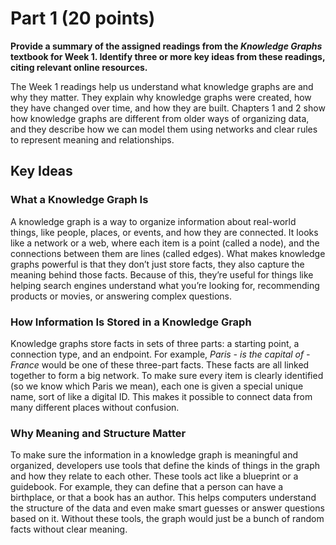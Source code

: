 # Part 1 (20 points)

**Provide a summary of the assigned readings from the *Knowledge Graphs* textbook for Week 1. Identify three or more key ideas from these readings, citing relevant online resources.**

The Week 1 readings help us understand what knowledge graphs are and why they matter. They explain why knowledge graphs were created, how they have changed over time, and how they are built. Chapters 1 and 2 show how knowledge graphs are different from older ways of organizing data, and they describe how we can model them using networks and clear rules to represent meaning and relationships.

## Key Ideas

### What a Knowledge Graph Is
A knowledge graph is a way to organize information about real-world things, like people, places, or events, and how they are connected. It looks like a network or a web, where each item is a point (called a node), and the connections between them are lines (called edges). What makes knowledge graphs powerful is that they don’t just store facts, they also capture the meaning behind those facts. Because of this, they’re useful for things like helping search engines understand what you’re looking for, recommending products or movies, or answering complex questions.

### How Information Is Stored in a Knowledge Graph
Knowledge graphs store facts in sets of three parts: a starting point, a connection type, and an endpoint. For example, *Paris - is the capital of - France* would be one of these three-part facts. These facts are all linked together to form a big network. To make sure every item is clearly identified (so we know which Paris we mean), each one is given a special unique name, sort of like a digital ID. This makes it possible to connect data from many different places without confusion.

### Why Meaning and Structure Matter
To make sure the information in a knowledge graph is meaningful and organized, developers use tools that define the kinds of things in the graph and how they relate to each other. These tools act like a blueprint or a guidebook. For example, they can define that a person can have a birthplace, or that a book has an author. This helps computers understand the structure of the data and even make smart guesses or answer questions based on it. Without these tools, the graph would just be a bunch of random facts without clear meaning.

